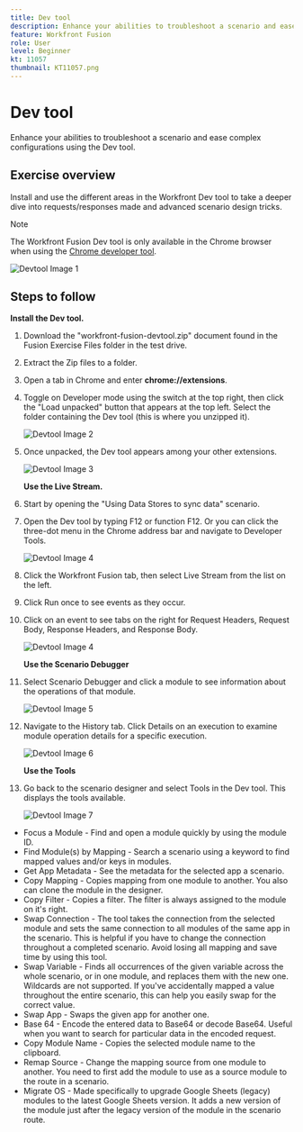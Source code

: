 ```yaml
---
title: Dev tool
description: Enhance your abilities to troubleshoot a scenario and ease complex configurations using the DevTool.
feature: Workfront Fusion
role: User
level: Beginner
kt: 11057
thumbnail: KT11057.png
---
```


# Dev tool

Enhance your abilities to troubleshoot a scenario and ease complex configurations using the Dev tool.

## Exercise overview

Install and use the different areas in the Workfront Dev tool to take a deeper dive into requests/responses made and advanced scenario design tricks.

>[!NOTE]
>
>The Workfront Fusion Dev tool is only available in the Chrome browser when using the [Chrome developer tool](https://developer.chrome.com/docs/devtools/).

   ![Devtool Image 1](../12-exercises/assets/devtool-walkthrough-1.png)

## Steps to follow

**Install the Dev tool.**

1. Download the "workfront-fusion-devtool.zip" document found in the Fusion Exercise Files folder in the test drive.
1. Extract the Zip files to a folder.
1. Open a tab in Chrome and enter **chrome://extensions**.
1. Toggle on Developer mode using the switch at the top right, then click the "Load unpacked" button that appears at the top left. Select the folder containing the Dev tool (this is where you unzipped it).

   ![Devtool Image 2](../12-exercises/assets/devtool-walkthrough-2.png)

1. Once unpacked, the Dev tool appears among your other extensions.

   ![Devtool Image 3](../12-exercises/assets/devtool-walkthrough-3.png)

    **Use the Live Stream.**

1. Start by opening the "Using Data Stores to sync data" scenario.
1. Open the Dev tool by typing F12 or function F12. Or you can click the three-dot menu in the Chrome address bar and navigate to Developer Tools.

   ![Devtool Image 4](../12-exercises/assets/navigate-to-devtools.png)

1. Click the Workfront Fusion tab, then select Live Stream from the list on the left.
1. Click Run once to see events as they occur.
1. Click on an event to see tabs on the right for Request Headers, Request Body, Response Headers, and Response Body.

   ![Devtool Image 4](../12-exercises/assets/devtool-walkthrough-4.png)

    **Use the Scenario Debugger**

1. Select Scenario Debugger and click a module to see information about the operations of that module.

   ![Devtool Image 5](../12-exercises/assets/devtool-walkthrough-5.png)

1. Navigate to the History tab. Click Details on an execution to examine module operation details for a specific execution.

   ![Devtool Image 6](../12-exercises/assets/devtool-walkthrough-6.png)

    **Use the Tools**

1. Go back to the scenario designer and select Tools in the Dev tool. This displays the tools available.

   ![Devtool Image 7](../12-exercises/assets/devtool-walkthrough-7.png)

+ Focus a Module - Find and open a module quickly by using the module ID.
+ Find Module(s) by Mapping - Search a scenario using a keyword to find mapped values and/or keys in modules.
+ Get App Metadata - See the metadata for the selected app a scenario.
+ Copy Mapping - Copies mapping from one module to another. You also can clone the module in the designer.
+ Copy Filter - Copies a filter. The filter is always assigned to the module on it's right.
+ Swap Connection - The tool takes the connection from the selected module and sets the same connection to all modules of the same app in the scenario. This is helpful if you have to change the connection throughout a completed scenario. Avoid losing all mapping and save time by using this tool.
+ Swap Variable - Finds all occurrences of the given variable across the whole scenario, or in one module, and replaces them with the new one. Wildcards are not supported. If you've accidentally mapped a value throughout the entire scenario, this can help you easily swap for the correct value.
+ Swap App - Swaps the given app for another one.
+ Base 64 - Encode the entered data to Base64 or decode Base64. Useful when you want to search for particular data in the encoded request.
+ Copy Module Name - Copies the selected module name to the clipboard.
+ Remap Source - Change the mapping source from one module to another. You need to first add the module to use as a source module to the route in a scenario.
+ Migrate OS - Made specifically to upgrade Google Sheets (legacy) modules to the latest Google Sheets version. It adds a new version of the module just after the legacy version of the module in the scenario route.
